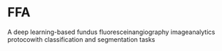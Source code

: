 # FFA
 A deep learning-based fundus fluoresceinangiography imageanalytics protocowith classification and segmentation tasks
